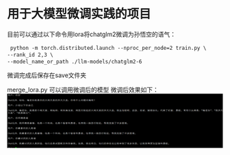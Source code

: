 # 用于大模型微调实践的项目

目前可以通过以下命令用lora将chatglm2微调为孙悟空的语气：

```
 python -m torch.distributed.launch --nproc_per_node=2 train.py \ 
--rank_id 2,3 \ 
--model_name_or_path ./llm-models/chatglm2-6
```

微调完成后保存在save文件夹

merge_lora.py 可以调用微调后的模型
微调后效果如下：
![image](image/图片1.png)

